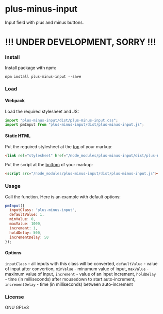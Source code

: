 # plus-minus-input

Input field with plus and minus buttons.

# !!! UNDER DEVELOPMENT, SORRY !!!

### Install

Install package with npm:

`npm install plus-minus-input --save`

### Load

#### Webpack

Load the required stylesheet and JS:

```js
import "plus-minus-input/dist/plus-minus-input.css";
import pmInput from "plus-minus-input/dist/plus-minus-input.js";
```

#### Static HTML

Put the required stylesheet at the [top](https://developer.yahoo.com/performance/rules.html#css_top) of your markup:

```html
<link rel="stylesheet" href="/node_modules/plus-minus-input/dist/plus-minus-input.css" />
```

Put the script at the [bottom](https://developer.yahoo.com/performance/rules.html#js_bottom) of your markup:

```html
<script src="/node_modules/plus-minus-input/dist/plus-minus-input.js"></script>
```

### Usage

Call the function. Here is an example with default options:

```js
pmInput({
  inputClass: "plus-minus-input",
  defaultValue: 1,
  minValue: 0,
  maxValue: 1000,
  increment: 1,
  holdDelay: 500,
  incrementDelay: 50
});
```

#### Options

`inputClass` - all inputs with this class will be converted,
`defaultValue` - value of input after convertion,
`minValue` - minumum value of input,
`maxValue` - maximum value of input,
`increment` - value of an input increment,
`holdDelay` - time (in milliseconds) after mousedown to start auto-increment,
`incrementDelay` - time (in milliseconds) between auto-increment

### License

GNU GPLv3